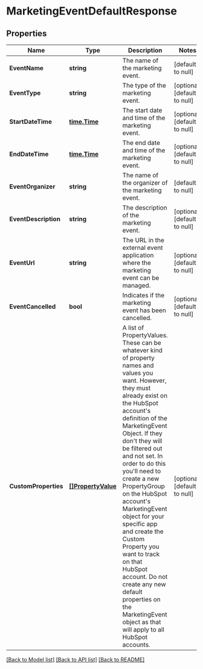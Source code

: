 # MarketingEventDefaultResponse

## Properties
Name | Type | Description | Notes
------------ | ------------- | ------------- | -------------
**EventName** | **string** | The name of the marketing event. | [default to null]
**EventType** | **string** | The type of the marketing event. | [optional] [default to null]
**StartDateTime** | [**time.Time**](time.Time.md) | The start date and time of the marketing event. | [optional] [default to null]
**EndDateTime** | [**time.Time**](time.Time.md) | The end date and time of the marketing event. | [optional] [default to null]
**EventOrganizer** | **string** | The name of the organizer of the marketing event. | [default to null]
**EventDescription** | **string** | The description of the marketing event. | [optional] [default to null]
**EventUrl** | **string** | The URL in the external event application where the marketing event can be managed. | [optional] [default to null]
**EventCancelled** | **bool** | Indicates if the marketing event has been cancelled. | [optional] [default to null]
**CustomProperties** | [**[]PropertyValue**](PropertyValue.md) | A list of PropertyValues. These can be whatever kind of property names and values you want. However, they must already exist on the HubSpot account&#x27;s definition of the MarketingEvent Object. If they don&#x27;t they will be filtered out and not set. In order to do this you&#x27;ll need to create a new PropertyGroup on the HubSpot account&#x27;s MarketingEvent object for your specific app and create the Custom Property you want to track on that HubSpot account. Do not create any new default properties on the MarketingEvent object as that will apply to all HubSpot accounts.  | [optional] [default to null]

[[Back to Model list]](../README.md#documentation-for-models) [[Back to API list]](../README.md#documentation-for-api-endpoints) [[Back to README]](../README.md)

